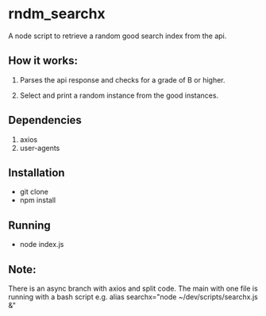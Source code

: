 # rndm_searchx

A node script to retrieve a random good search index from the api.



## How it works:

1. Parses the api response and checks for a grade of B
or higher.

2. Select and print a random instance from the good instances.

## Dependencies

1. axios
2. user-agents


## Installation

- git clone
- npm install

## Running

- node index.js

## Note:

There is an async branch with axios and split code. The main
with one file is running with a bash script e.g.
alias searchx="node ~/dev/scripts/searchx.js &"
